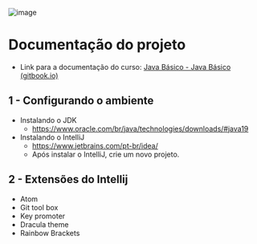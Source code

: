 ![image](https://user-images.githubusercontent.com/54858003/197652339-7bca38b2-b12b-461c-99f5-9561eda7c85d.png)


# Documentação do projeto

- Link para a documentação do curso: [Java Básico - Java Básico (gitbook.io)](https://glysns.gitbook.io/java-basico/)

## 1 - Configurando o ambiente
- Instalando o JDK
  - https://www.oracle.com/br/java/technologies/downloads/#java19
- Instalando o IntelliJ
  - https://www.jetbrains.com/pt-br/idea/
  - Após instalar o IntelliJ, crie um novo projeto.

## 2 - Extensões do Intellij
- Atom
- Git tool box
- Key promoter
- Dracula theme 
- Rainbow Brackets
